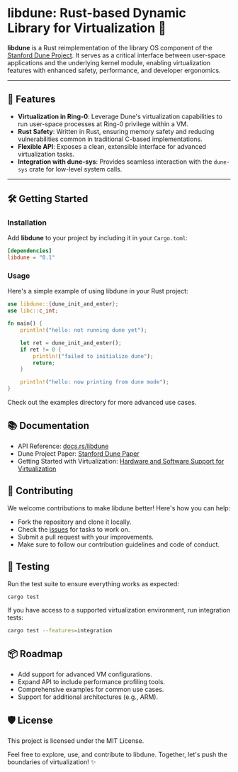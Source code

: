 # libdune: Rust-based Dynamic Library for Virtualization 🚀

**libdune** is a Rust reimplementation of the library OS component of the [Stanford Dune Project](https://dune.scs.stanford.edu/). It serves as a critical interface between user-space applications and the underlying kernel module, enabling virtualization features with enhanced safety, performance, and developer ergonomics.

---

## 🌟 Features

- **Virtualization in Ring-0**: Leverage Dune's virtualization capabilities to run user-space processes at Ring-0 privilege within a VM.
- **Rust Safety**: Written in Rust, ensuring memory safety and reducing vulnerabilities common in traditional C-based implementations.
- **Flexible API**: Exposes a clean, extensible interface for advanced virtualization tasks.
- **Integration with dune-sys**: Provides seamless interaction with the `dune-sys` crate for low-level system calls.

---

## 🛠️ Getting Started

### Installation

Add **libdune** to your project by including it in your `Cargo.toml`:

```toml
[dependencies]
libdune = "0.1"
```

### Usage
Here's a simple example of using libdune in your Rust project:

```rust
use libdune::{dune_init_and_enter};
use libc::c_int;

fn main() {
    println!("hello: not running dune yet");

    let ret = dune_init_and_enter();
    if ret != 0 {
        println!("failed to initialize dune");
        return;
    }

    println!("hello: now printing from dune mode");
}
```
Check out the examples directory for more advanced use cases.

## 📚 Documentation

* API Reference: [docs.rs/libdune](docs.rs/libdune)
* Dune Project Paper: [Stanford Dune Paper](https://www.usenix.org/conference/osdi12/technical-sessions/presentation/belay)
* Getting Started with Virtualization: [Hardware and Software Support for Virtualization](https://kartikgopalan.github.io/680v/books/HSSV.pdf)

## 🌈 Contributing
We welcome contributions to make libdune better! Here's how you can help:

* Fork the repository and clone it locally.
* Check the [issues](https://github.com/dune-rs/libdune/issues) for tasks to work on.
* Submit a pull request with your improvements.
* Make sure to follow our contribution guidelines and code of conduct.

## 🧪 Testing
Run the test suite to ensure everything works as expected:

```bash
cargo test
```

If you have access to a supported virtualization environment, run integration tests:

```bash
cargo test --features=integration
```

## 📦 Roadmap

* Add support for advanced VM configurations.
* Expand API to include performance profiling tools.
* Comprehensive examples for common use cases.
* Support for additional architectures (e.g., ARM).

## 🛡️ License
This project is licensed under the MIT License.

Feel free to explore, use, and contribute to libdune. Together, let's push the boundaries of virtualization! ✨
